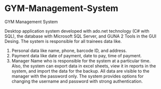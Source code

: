 # GYM-Management-System
GYM Management System

Desktop application system developed with ado.net technology (C# with SQL), the database with Microsoft SQL Server, and GUNA 2 Tools in the GUI Desing.
The system is responsible for all trainees data like.
1) Personal data like name, phone, barcode ID, and address.
2) Payment data like date of payment, date to pay, time of payment.
3) Manager Name who is responsible for the system at a particular time.
Also, the system can export data in excel sheets, view it in reports in the system, and import the data for the backup.
All data are visible to the manager with the password only. 
The system provides options for changing the username and password with strong authentication.
